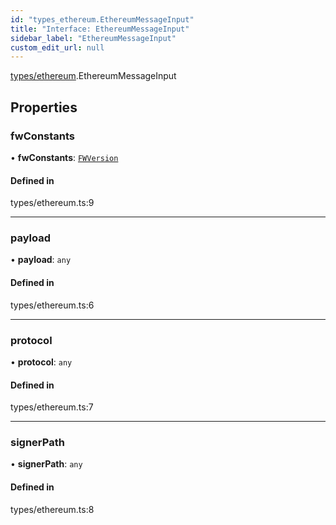 ```yaml
---
id: "types_ethereum.EthereumMessageInput"
title: "Interface: EthereumMessageInput"
sidebar_label: "EthereumMessageInput"
custom_edit_url: null
---
```


[types/ethereum](../modules/types_ethereum).EthereumMessageInput

## Properties

### fwConstants

• **fwConstants**: [`FWVersion`](types.FWVersion)

#### Defined in

types/ethereum.ts:9

___

### payload

• **payload**: `any`

#### Defined in

types/ethereum.ts:6

___

### protocol

• **protocol**: `any`

#### Defined in

types/ethereum.ts:7

___

### signerPath

• **signerPath**: `any`

#### Defined in

types/ethereum.ts:8
